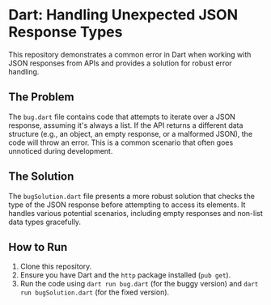 # Dart: Handling Unexpected JSON Response Types

This repository demonstrates a common error in Dart when working with JSON responses from APIs and provides a solution for robust error handling.

## The Problem
The `bug.dart` file contains code that attempts to iterate over a JSON response, assuming it's always a list.  If the API returns a different data structure (e.g., an object, an empty response, or a malformed JSON), the code will throw an error. This is a common scenario that often goes unnoticed during development.

## The Solution
The `bugSolution.dart` file presents a more robust solution that checks the type of the JSON response before attempting to access its elements. It handles various potential scenarios, including empty responses and non-list data types gracefully.

## How to Run
1. Clone this repository.
2. Ensure you have Dart and the `http` package installed (`pub get`).
3. Run the code using `dart run bug.dart` (for the buggy version) and `dart run bugSolution.dart` (for the fixed version).